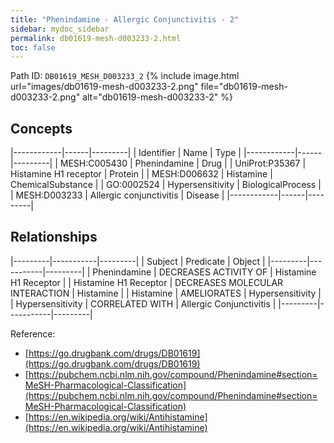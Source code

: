 ```yaml
---
title: "Phenindamine - Allergic Conjunctivitis - 2"
sidebar: mydoc_sidebar
permalink: db01619-mesh-d003233-2.html
toc: false 
---
```



Path ID: `DB01619_MESH_D003233_2`
{% include image.html url="images/db01619-mesh-d003233-2.png" file="db01619-mesh-d003233-2.png" alt="db01619-mesh-d003233-2" %}

## Concepts

|------------|------|---------|
| Identifier | Name | Type    |
|------------|------|---------|
| MESH:C005430 | Phenindamine | Drug |
| UniProt:P35367 | Histamine H1 receptor | Protein |
| MESH:D006632 | Histamine | ChemicalSubstance |
| GO:0002524 | Hypersensitivity | BiologicalProcess |
| MESH:D003233 | Allergic conjunctivitis | Disease |
|------------|------|---------|

## Relationships

|---------|-----------|---------|
| Subject | Predicate | Object  |
|---------|-----------|---------|
| Phenindamine | DECREASES ACTIVITY OF | Histamine H1 Receptor |
| Histamine H1 Receptor | DECREASES MOLECULAR INTERACTION | Histamine |
| Histamine | AMELIORATES | Hypersensitivity |
| Hypersensitivity | CORRELATED WITH | Allergic Conjunctivitis |
|---------|-----------|---------|

Reference: 
  - [https://go.drugbank.com/drugs/DB01619](https://go.drugbank.com/drugs/DB01619)
  - [https://pubchem.ncbi.nlm.nih.gov/compound/Phenindamine#section=MeSH-Pharmacological-Classification](https://pubchem.ncbi.nlm.nih.gov/compound/Phenindamine#section=MeSH-Pharmacological-Classification)
  - [https://en.wikipedia.org/wiki/Antihistamine](https://en.wikipedia.org/wiki/Antihistamine)
